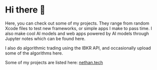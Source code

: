 # Hi there 👋

Here, you can check out some of my projects. They range from random Xcode files
to test new frameworks, or simple apps I make to pass time. I also make cool
AI models and web apps powered by AI models through Jupyter notes which can be 
found here.

I also do algorithmic trading using the IBKR API, and occasionally upload some of the algorithms here.



Some of my projects are listed here: [nethan.tech](https://sites.google.com/view/nethantech/home/)

